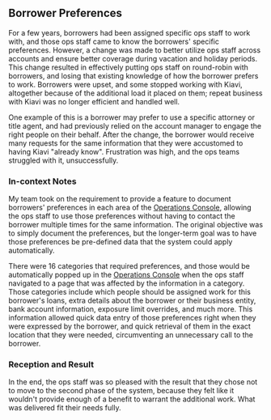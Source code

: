 ## Borrower Preferences

For a few years, borrowers had been assigned specific ops staff to work with, and those
ops staff came to know the borrowers' specific preferences. However, a change was made
to better utilize ops staff across accounts and ensure better coverage during vacation
and holiday periods. This change resulted in effectively putting ops staff on
round-robin with borrowers, and losing that existing knowledge of how the borrower
prefers to work. Borrowers were upset, and some stopped working with Kiavi, altogether
because of the additional load it placed on them; repeat business with Kiavi was no
longer efficient and handled well.

One example of this is a borrower may prefer to use a specific attorney or title agent,
and had previously relied on the account manager to engage the right people on their
behalf. After the change, the borrower would receive many requests for the same
information that they were accustomed to having Kiavi "already know". Frustration was
high, and the ops teams struggled with it, unsuccessfully.

### In-context Notes

My team took on the requirement to provide a feature to document borrowers' preferences
in each area of the [Operations Console][1], allowing the ops staff to use those
preferences without having to contact the borrower multiple times for the same
information. The original objective was to simply document the preferences, but the
longer-term goal was to have those preferences be pre-defined data that the system could
apply automatically.

There were 16 categories that required preferences, and those would be automatically
popped up in the [Operations Console][1] when the ops staff navigated to a page that was
affected by the information in a category. Those categories include which people should
be assigned work for this borrower's loans, extra details about the borrower or their
business entity, bank account information, exposure limit overrides, and much more. This
information allowed quick data entry of those preferences right when they were expressed
by the borrower, and quick retrieval of them in the exact location that they were
needed, circumventing an unnecessary call to the borrower.

### Reception and Result

In the end, the ops staff was so pleased with the result that they chose not to move to
the second phase of the system, because they felt like it wouldn't provide enough of a
benefit to warrant the additional work. What was delivered fit their needs fully.

[1]: /kiavi#operations-console
